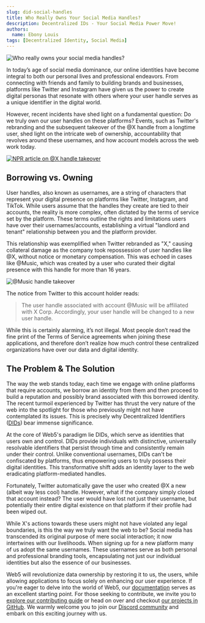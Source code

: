 ```yaml
---
slug: did-social-handles
title: Who Really Owns Your Social Media Handles?
description: Decentralized IDs - Your Social Media Power Move! 
authors:
  name: Ebony Louis
tags: [Decentralized Identity, Social Media]
---
```


<head>
  <meta property="og:title" content="Who Really Owns Your Social Media Handles?" />
  <meta property="og:type" content="website" />
  <meta property="og:url" content='https://developer.tbd.website/blog/2023-08-09-who-really-owns-your-social-media-handles' />
  <meta name="og:description" content="Decentralized IDs: Your Social Media Power Move!" />
  <meta property="og:image" content="https://developer.tbd.website/assets/images/blog_social_media_handles_vs_dids-b46e47192370dfdde849b6cb2cd9fa2f.png" /> 

  <meta name="twitter:card" content="summary_large_image" />
  <meta property="twitter:domain" content="developer.tbd.website" />
  <meta name="twitter:site" content="@tbdevs" />
  <meta name="twitter:title" content="Who Really Owns Your Social Media Handles?" />
  <meta property="twitter:url" content='https://developer.tbd.website/blog/2023-08-09-who-really-owns-your-social-media-handles' /> 
  <meta name="twitter:description" content="Decentralized IDs: Your Social Media Power Move!" />
  <meta name="twitter:image" content="https://developer.tbd.website/assets/images/blog_social_media_handles_vs_dids-b46e47192370dfdde849b6cb2cd9fa2f.png" />

  <link rel="apple-touch-icon" href="https://developer.tbd.website/img/tbd-fav-icon-main.png" />
</head>

![Who really owns your social media handles?](/img/blog_social_media_handles_vs_dids.png)

In today’s age of social media dominance, our online identities have become integral to both our personal lives and professional endeavors. From connecting with friends and family to building brands and businesses, platforms like Twitter and Instagram have given us the power to create digital personas that resonate with others where your user handle serves as a unique identifier in the digital world. 

<!--truncate-->

However, recent incidents have shed light on a fundamental question: Do we truly own our user handles on these platforms? Events, such as Twitter's rebranding and the subsequent takeover of the @X handle from a longtime user, shed light on the intricate web of ownership, accountability that revolves around these usernames, and how account models across the web work today.


[![NPR article on @X handle takeover](/img/npr-article-on-x-handle.png)](https://www.npr.org/2023/07/29/1190891082/twitter-x-account-owner-gene-hwang-elon-musk)

## Borrowing vs. Owning

User handles, also known as usernames, are a string of characters that represent your digital presence on platforms like Twitter, Instagram, and TikTok. While users assume that the handles they create are tied to their accounts, the reality is more complex, often dictated by the terms of service set by the platform. These terms outline the rights and limitations users have over their usernames/accounts, establishing a virtual "landlord and tenant" relationship between you and the platform provider. 

This relationship was exemplified when Twitter rebranded as "X," causing collateral damage as the company took repossession of user handles like @X, without notice or monetary compensation. This was echoed in cases like @Music, which was created by a user who curated their digital presence with this handle for more than 16 years. 

![@Music handle takeover](/img/tweet-from-music-handle.png)

The notice from Twitter to this account holder reads:

> The user handle associated with account @Music will be affiliated with X Corp. Accordingly, your user handle will be changed to a new user handle. 


While this is certainly alarming, it’s not illegal. Most people don’t read the fine print of the Terms of Service agreements when joining these applications, and therefore don’t realize how much control these centralized organizations have over our data and digital identity.  

## The Problem & The Solution

The way the web stands today, each time we engage with online platforms that require accounts, we borrow an identity from them and then proceed to build a reputation and possibly brand associated with this borrowed identity. The recent turmoil experienced by Twitter has thrust the very nature of the web into the spotlight for those who previously might not have contemplated its issues. This is precisely why Decentralized Identifiers ([DIDs](https://developer.tbd.website/docs/web5/learn/decentralized-identifiers#what-is-it)) bear immense significance.

At the core of Web5's paradigm lie DIDs, which serve as identities that users own and control. DIDs provide individuals with distinctive, universally resolvable identifiers that persist through time and consistently remain under their control. Unlike conventional usernames, DIDs can't be confiscated by platforms, thus empowering users to truly possess their digital identities. This transformative shift adds an identity layer to the web eradicating platform-mediated handles.

Fortunately, Twitter automatically gave the user who created @X a new (albeit way less cool) handle. However, what if the company simply closed that account instead? The user would have  lost not just their username, but potentially their entire digital existence on that platform if their profile had been wiped out.  

While X's actions towards these users might not have violated any legal boundaries, is this the way we truly want the web to be? Social media has transcended its original purpose of mere social interaction; it now intertwines with our livelihoods. When signing up for a new platform many of us adopt the same usernames. These usernames serve as both personal and professional branding tools, encapsulating not just our individual identities but also the essence of our businesses.
 
Web5 will revolutionize data ownership by restoring it to us, the users, while allowing applications to focus solely on enhancing our user experience. If you're eager to delve into the world of Web5, our [documentation](https://developer.tbd.website/docs/) serves as an excellent starting point. For those seeking to contribute, we invite you to [explore our contributing guide](https://developer.tbd.website/open-source/contributing) or head on over and checkout [our projects in GitHub](https://github.com/TBD54566975/web5-js). We warmly welcome you to join our [Discord community](https://discord.gg/tbd) and embark on this exciting journey with us.